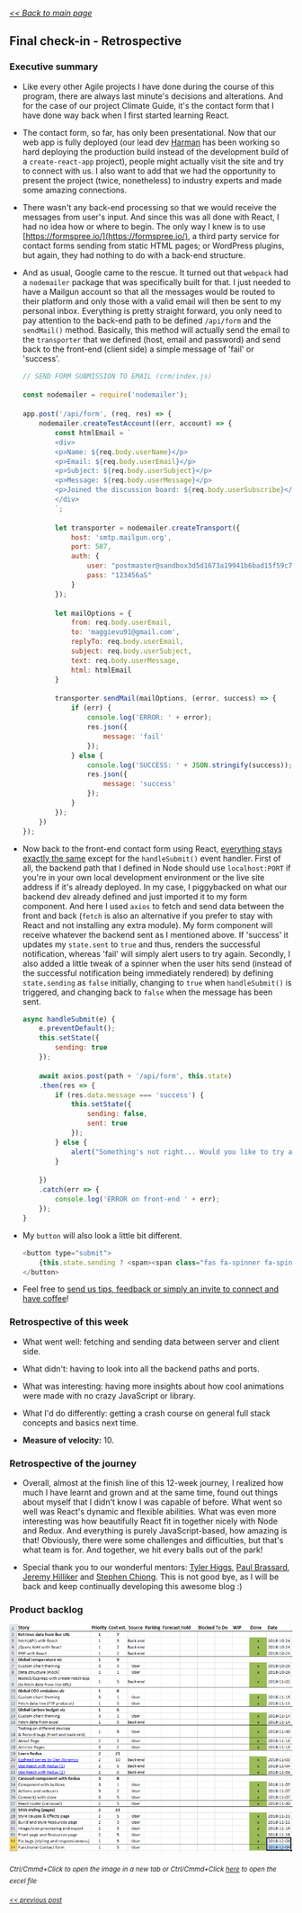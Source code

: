 _[<< Back to main page](https://maggievu.github.io/learning-reactjs/)_

## Final check-in - Retrospective

### Executive summary

- Like every other Agile projects I have done during the course of this program, there are always last minute's decisions and alterations. And for the case of our project Climate Guide, it's the contact form that I have done way back when I first started learning React.

- The contact form, so far, has only been presentational. Now that our web app is fully deployed (our lead dev [Harman](https://github.com/harmanparihar/) has been working so hard deploying the production build instead of the development build of a `create-react-app` project), people might actually visit the site and try to connect with us. I also want to add that we had the opportunity to present the project (twice, nonetheless) to industry experts and made some amazing connections.

- There wasn't any back-end processing so that we would receive the messages from user's input. And since this was all done with React, I had no idea how or where to begin. The only way I knew is to use [https://formspree.io/](https://formspree.io/), a third party service for contact forms sending from static HTML pages; or WordPress plugins, but again, they had nothing to do with a back-end structure.

- And as usual, Google came to the rescue. It turned out that `webpack` had a `nodemailer` package that was specifically built for that. I just needed to have a Mailgun account so that all the messages would be routed to their platform and only those with a valid email will then be sent to my personal inbox. Everything is pretty straight forward, you only need to pay attention to the back-end path to be defined `/api/form` and the `sendMail()` method. Basically, this method will actually send the email to the `transporter` that we defined (host, email and password) and send back to the front-end (client side) a simple message of 'fail' or 'success'.

    ```js
    // SEND FORM SUBMISSION TO EMAIL (crm/index.js)

    const nodemailer = require('nodemailer');

    app.post('/api/form', (req, res) => {
        nodemailer.createTestAccount((err, account) => {
            const htmlEmail = `
            <div>
            <p>Name: ${req.body.userName}</p>
            <p>Email: ${req.body.userEmail}</p>
            <p>Subject: ${req.body.userSubject}</p>
            <p>Message: ${req.body.userMessage}</p>
            <p>Joined the discussion board: ${req.body.userSubscribe}</p>
            </div>
            `;

            let transporter = nodemailer.createTransport({
                host: 'smtp.mailgun.org',
                port: 587,
                auth: {
                    user: "postmaster@sandbox3d5d1673a19941b6bad15f59c7585e15.mailgun.org",
                    pass: "123456aS"
                }
            });

            let mailOptions = {
                from: req.body.userEmail,
                to: 'maggievu91@gmail.com',
                replyTo: req.body.userEmail,
                subject: req.body.userSubject,
                text: req.body.userMessage,
                html: htmlEmail
            }

            transporter.sendMail(mailOptions, (error, success) => {
                if (err) {
                    console.log('ERROR: ' + error);
                    res.json({
                        message: 'fail'
                    });
                } else {
                    console.log('SUCCESS: ' + JSON.stringify(success));
                    res.json({
                        message: 'success'
                    });
                }
            });
        })
    });
    ```

- Now back to the front-end contact form using React, [everything stays exactly the same](https://maggievu.github.io/learning-reactjs/posts/week-10-08) except for the `handleSubmit()` event handler. First of all, the backend path that I defined in Node should use `localhost:PORT` if you're in your own local development environment or the live site address if it's already deployed. In my case, I piggybacked on what our backend dev already defined and just imported it to my form component. And here I used `axios` to fetch and send data between the front and back (`fetch` is also an alternative if you prefer to stay with React and not installing any extra module). My form component will receive whatever the backend sent as I mentioned above. If 'success' it updates my `state.sent` to `true` and thus, renders the successful notification, whereas 'fail' will simply alert users to try again. Secondly, I also added a little tweak of a spinner when the user hits send (instead of the successful notification being immediately rendered) by defining `state.sending` as `false` initially, changing to `true` when `handleSubmit()` is triggered, and changing back to `false` when the message has been sent.

    ```js
    async handleSubmit(e) {
        e.preventDefault();
        this.setState({
            sending: true
        });

        await axios.post(path + '/api/form', this.state)
        .then(res => {
            if (res.data.message === 'success') {
                this.setState({
                    sending: false,
                    sent: true
                });
            } else {
                alert("Something's not right... Would you like to try again?");
            }

        })
        .catch(err => {
            console.log('ERROR on front-end ' + err);
        });
    }
    ```

- My `button` will also look a little bit different.

    ```js
    <button type="submit">
        {this.state.sending ? <span><span class="fas fa-spinner fa-spin"></span> Sending</span> : "Send message"}
    </button>
    ```

- Feel free to [send us tips, feedback or simply an invite to connect and have coffee](http://climateguide.tech/about)!

### Retrospective of this week

- What went well: fetching and sending data between server and client side.

- What didn't: having to look into all the backend paths and ports.

- What was interesting: having more insights about how cool animations were made with no crazy JavaScript or library.

- What I'd do differently: getting a crash course on general full stack concepts and basics next time.

- __Measure of velocity:__ 10.

### Retrospective of the journey

- Overall, almost at the finish line of this 12-week journey, I realized how much I have learnt and grown and at the same time, found out things about myself that I didn't know I was capable of before. What went so well was React's dynamic and flexible abilities. What was even more interesting was how beautifully React fit in together nicely with Node and Redux. And everything is purely JavaScript-based, how amazing is that! Obviously, there were some challenges and difficulties, but that's what team is for. And together, we hit every balls out of the park!

- Special thank you to our wonderful mentors: [Tyler Higgs](https://www.linkedin.com/in/tylerhiggs/), [Paul Brassard](https://www.linkedin.com/in/paulbrassard/), [Jeremy Hilliker](https://ca.linkedin.com/in/jeremy-hilliker-79bb9413) and [Stephen Chiong](https://ca.linkedin.com/in/stephen-chiong-0124178a). This is not good bye, as I will be back and keep continually developing this awesome blog :)

### Product backlog

[![Excel Backlog](../assets/images/week-12-03/project-100.png "Excel Backlog")](https://maggievu.github.io/learning-reactjs/assets/images/week-12-03/project-100.png)

_<sub>Ctrl/Cmmd+Click to open the image in a new tab or Ctrl/Cmmd+Click [here](https://drive.google.com/open?id=1tIJDBY_Tgn4SCMupa9bdn8JZmisHbd6a) to open the excel file</sub>_


_<sub>[<< previous post](week-11-26)</sub>_
